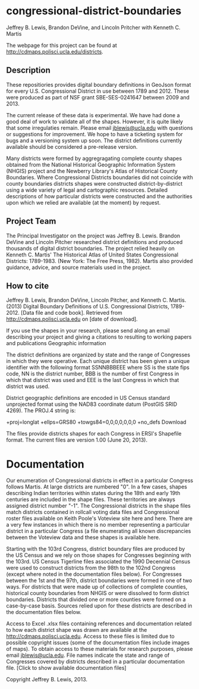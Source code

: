 congressional-district-boundaries
=================================
Jeffrey B. Lewis, Brandon DeVine, and Lincoln Pritcher with Kenneth C. Martis

The webpage for this project can be found at
http://cdmaps.polisci.ucla.edu/districts.

Description
-----------

These repositiories provides digital boundary definitions in GeoJson
format for every U.S. Congressional District in use between 1789 and
2012. These were produced as part of NSF grant SBE-SES-0241647 between
2009 and 2013.

The current release of these data is experimental. We have had done a
good deal of work to validate all of the shapes. However, it is quite
likely that some irregulaties remain. Please email jblewis@ucla.edu
with questions or suggestions for improvement. We hope to have a
ticketing system for bugs and a versioning system up soon. The
district definitions currently available should be considered a
pre-release version.

Many districts were formed by aggregragating complete county shapes
obtained from the National Historical Geographic Information System
(NHGIS) project and the Newberry Library's Atlas of Historical County
Boundaries. Where Congressional Districts boundaries did not coincide
with county boundaries districts shapes were constructed
district-by-district using a wide variety of legal and cartographic
resources. Detailed descriptions of how particular districts were
constructed and the authorities upon which we relied are available (at
the moment) by request.  


Project Team
------------

The Principal Investigator on the project was Jeffrey
B. Lewis. Brandon DeVine and Lincoln Pitcher researched district
definitions and produced thousands of digital district boundaries. The
project relied heavily on Kenneth C. Martis' The Historical Atlas of
United States Congressional Districts: 1789-1983. (New York: The Free
Press, 1982). Martis also provided guidance, advice, and source
materials used in the project.  


How to cite
-----------

Jeffrey B. Lewis, Brandon DeVine, Lincoln Pitcher, and Kenneth
C. Martis. (2013) Digital Boundary Definitions of U.S. Congressional
Districts, 1789-2012. [Data file and code book]. Retrieved from
http://cdmaps.polisci.ucla.edu on [date of download].

If you use the shapes in your research, please send along an email
describing your project and giving a citations to resulting to working
papers and publications Geographic information

The district definitions are organized by state and the range of
Congresses in which they were operative.  Each unique district has
been given a unique identifier with the following format SSNNBBBEEE
where SS is the state fips code, NN is the district number, BBB is the
number of first Congress in which that district was used and EEE is
the last Congress in which that district was used.

District geographic definitions are encoded in US Census standard
unprojected format using the NAD83 coordinate datum (PostGIS SRID
4269). The PROJ.4 string is:

+proj=longlat +ellps=GRS80 +towgs84=0,0,0,0,0,0,0 +no_defs
Download

The files provide districts shapes for each Congress in ERSI's
Shapefile format. The current files are version 1.00 (June 20, 2013).


Documentation
=============

Our enumeration of Congressional districts in effect in a particular
Congress follows Martis. At large districts are numbered "0". In a few
cases, shapes describing Indian territories within states during the
18th and early 19th centuries are included in the shape files. These
territories are always assigned district number "-1". The
Congressional districts in the shape files match districts contained
in rollcall voting data files and Congressional roster files available
on Keith Poole's Voteview site here and here. There are a very few
instances in which there is no member representing a particular
district in a particular Congress (a file enumerating all known
discrepancies between the Voteview data and these shapes is available
here.

Starting with the 103rd Congress, district boundary files are produced
by the US Census and we rely on those shapes for Congresses beginning
with the 103rd. US Census Tigerline files associated the 1990
Decennial Census were used to construct districts from the 98th to the
102nd Congress (except where noted in the documentation files
below). For Congresses between the 1st and the 97th, district
boundaries were formed in one of two ways. For districts that were
made up of collections of complete counties, historical county
boundaries from NHGIS or were dissolved to form district
boundaries. Districts that divided one or more counties were formed on
a case-by-case basis. Sources relied upon for these districts are
described in the documentation files below.

Access to Excel .xlsx files containing references and documentation
related to how each district shape was drawn are available at the
http://cdmaps.polisci.ucla.edu. Access to these files is
limited due to possible copyright issues (some of the documentation
files include images of maps). To obtain access to these materials for
research purposes, please email jblewis@ucla.edu. File names indicate
the state and range of Congresses covered by districts described in a
particular documentation file.  [Click to show available documentation
files]

Copyright Jeffrey B. Lewis, 2013.

